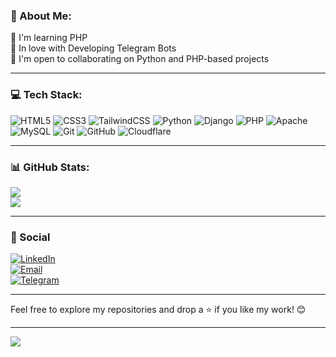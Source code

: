 ### 💫 About Me:
🧠 I'm learning PHP  
🤖 In love with Developing Telegram Bots  
🤝 I'm open to collaborating on Python and PHP-based projects

---

### 💻 Tech Stack:
<p align="left">
  <img src="https://img.shields.io/badge/html5-%23E34F26.svg?style=for-the-badge&logo=html5&logoColor=white" alt="HTML5"/>
  <img src="https://img.shields.io/badge/css3-%231572B6.svg?style=for-the-badge&logo=css3&logoColor=white" alt="CSS3"/>
  <img src="https://img.shields.io/badge/tailwindcss-%2338B2AC.svg?style=for-the-badge&logo=tailwind-css&logoColor=white" alt="TailwindCSS"/>
  <img src="https://img.shields.io/badge/python-3670A0?style=for-the-badge&logo=python&logoColor=ffdd54" alt="Python"/>
  <img src="https://img.shields.io/badge/django-%23092E20.svg?style=for-the-badge&logo=django&logoColor=white" alt="Django"/>
  <img src="https://img.shields.io/badge/php-%23777BB4.svg?style=for-the-badge&logo=php&logoColor=white" alt="PHP"/>
  <img src="https://img.shields.io/badge/apache-%23D42029.svg?style=for-the-badge&logo=apache&logoColor=white" alt="Apache"/>
  <img src="https://img.shields.io/badge/mysql-4479A1.svg?style=for-the-badge&logo=mysql&logoColor=white" alt="MySQL"/>
  <img src="https://img.shields.io/badge/git-%23F05033.svg?style=for-the-badge&logo=git&logoColor=white" alt="Git"/>
  <img src="https://img.shields.io/badge/github-%23121011.svg?style=for-the-badge&logo=github&logoColor=white" alt="GitHub"/>
  <img src="https://img.shields.io/badge/Cloudflare-F38020?style=for-the-badge&logo=Cloudflare&logoColor=white" alt="Cloudflare"/>
</p>


---

### 📊 GitHub Stats:
![](https://github-readme-stats.vercel.app/api?username=rezamardaniDev&theme=algolia&hide_border=false&include_all_commits=true&count_private=true)  
![](https://github-readme-stats.vercel.app/api/top-langs/?username=rezamardaniDev&theme=algolia&hide_border=false&include_all_commits=true&count_private=true&layout=compact)

---

### 🤙 Social
[![LinkedIn](https://img.shields.io/badge/LinkedIn-blue?logo=linkedin&logoColor=white)](https://www.linkedin.com/in/rezamardani/)  
[![Email](https://img.shields.io/badge/Email-D14836?logo=gmail&logoColor=white)](mailto:mardanireza30@gmail.com)  
[![Telegram](https://img.shields.io/badge/Telegram-2CA5E0?logo=telegram&logoColor=white)](https://t.me/DevSector)

---

Feel free to explore my repositories and drop a ⭐ if you like my work! 😊  

---

[![](https://visitcount.itsvg.in/api?id=rezamardaniDev&icon=0&color=9)](https://visitcount.itsvg.in)

<!-- Proudly created with GPRM ( https://gprm.itsvg.in ) -->
